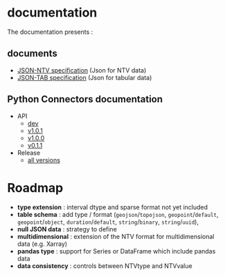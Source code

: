 # documentation

The documentation presents :

## documents

- [JSON-NTV specification](https://loco-philippe.github.io/ES/JSON%20semantic%20format%20(JSON-NTV).htm) (Json for NTV data)
- [JSON-TAB specification](https://github.com/loco-philippe/NTV/blob/main/documentation/JSON-TAB-standard.pdf) (Json for tabular data)

## Python Connectors documentation

- API
  - [dev](https://loco-philippe.github.io/ntv-pandas/ntv_pandas.html)
  - [v1.0.1](https://loco-philippe.github.io/ntv-pandas/v1.0.1/ntv_pandas.html)
  - [v1.0.0](https://loco-philippe.github.io/ntv-pandas/v1.0.0/ntv_pandas.html)
  - [v0.1.1](https://loco-philippe.github.io/ntv-pandas/v0.1.1/ntv_pandas.html)
- Release
  - [all versions](https://github.com/loco-philippe/ntv-pandas/tree/main/docs/release.rst)

# Roadmap

- **type extension** : interval dtype and sparse format not yet included
- **table schema** : add type / format (`geojson`/`topojson`, `geopoint`/`default`, `geopoint`/`object`, `duration`/`default`, `string`/`binary`, `string`/`uuid`),
- **null JSON data** : strategy to define
- **multidimensional** : extension of the NTV format for multidimensional data (e.g. Xarray)
- **pandas type** : support for Series or DataFrame which include pandas data
- **data consistency** : controls between NTVtype and NTVvalue
